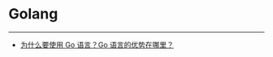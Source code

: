 #   Golang

-----

-   [为什么要使用 Go 语言？Go 语言的优势在哪里？](https://www.zhihu.com/question/21409296/answer/422695704)



